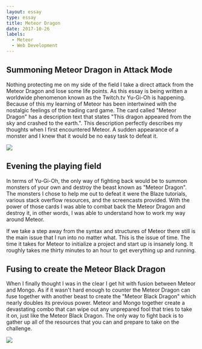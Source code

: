 ```yaml
---
layout: essay
type: essay
title: Meteor Dragon
date: 2017-10-26
labels:
  - Meteor
  - Web Development
---
```


## Summoning Meteor Dragon in Attack Mode
Nothing protecting me on my side of the field I take a direct attack from the Meteor Dragon and lose some life points.
As this essay is being written a worldwide phenomenon known as the Twitch.tv Yu-Gi-Oh is happening. Because of this my learning of Meteor has been intertwined with the nostalgic feelings of the trading card game. The card called "Meteor Dragon" has a description text that states "This dragon appeared from the sky and crashed to the earth.". This description perfectly describes my thoughts when I first encountered Meteor. A sudden appearance of a monster and I knew that it would be no easy task to defeat it.

<img src="https://vignette.wikia.nocookie.net/yugioh/images/c/c4/MeteorDragon-PRC1-EN-SR-1E.png/revision/latest?cb=20120323100018">



## Evening the playing field
In terms of Yu-Gi-Oh, the only way of fighting back would be to summon monsters of your own and destroy the beast known as "Meteor Dragon". The monsters I chose to help me out to defeat it were the Blaze tutorials, various stack overflow resources, and the screencasts provided. With the power of those cards I was able to combat back the Meteor Dragon and destroy it, in other words, I was able to understand how to work my way around Meteor.

If we take a step away from the syntax and structures of Meteor there still is the main issue that I run into no matter what.
This is the issue of time. The time it takes for Meteor to initialize a project and start up is insanely long. It roughly takes me
thirty minutes to an hour to get everything up and running.

## Fusing to create the Meteor Black Dragon
When I finally thought I was in the clear I get hit with fusion between Meteor and Mongo. As if it wasn't hard enough to counter the Meteor
Dragon can fuse together with another beast to create the "Meteor Black Dragon" which nearly doubles its previous power. Meteor and Mongo together
create a devastating combo that can wipe out any unprepared fool that tries to take it on, just like the Meteor Black Dragon. The only way to fight back is to gather up all of the resources that you can and prepare to take on the challenge.

<img src="https://vignette.wikia.nocookie.net/yugioh/images/c/ca/MeteorBDragon-PRC1-EN-SR-1E.png/revision/latest/scale-to-width-down/300?cb=20120323093201">
